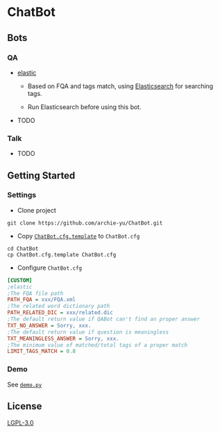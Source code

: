 # ChatBot

## Bots

### QA

- [elastic](https://github.com/archie-yu/QABot/blob/master/qabot/bot/elastic.py)

  - Based on FQA and tags match, using [Elasticsearch](https://github.com/elastic/elasticsearch) for searching tags.
  
  - Run Elasticsearch before using this bot.

- TODO

### Talk

- TODO

## Getting Started

### Settings

- Clone project

```
git clone https://github.com/archie-yu/ChatBot.git
```

- Copy [`ChatBot.cfg.template`](https://github.com/archie-yu/ChatBot/blob/master/ChatBot.cfg.template) to `ChatBot.cfg`

```
cd ChatBot
cp ChatBot.cfg.template ChatBot.cfg
```

- Configure `ChatBot.cfg`

```cfg
[CUSTOM]
;elastic
;The FQA file path
PATH_FQA = xxx/FQA.xml
;The related word dictionary path
PATH_RELATED_DIC = xxx/related.dic
;The default return value if QABot can't find an proper answer
TXT_NO_ANSWER = Sorry, xxx.
;The default return value if question is meaningless
TXT_MEANINGLESS_ANSWER = Sorry, xxx.
;The minimum value of matched/total tags of a proper match
LIMIT_TAGS_MATCH = 0.8
```

### Demo

See [`demo.py`](https://github.com/archie-yu/ChatBot/blob/master/demo.py)

## License

[LGPL-3.0](https://github.com/archie-yu/ChatBot/blob/master/LICENSE)
